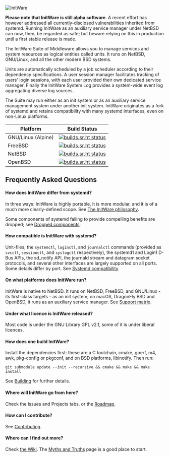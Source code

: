 ![InitWare](http://brand.initware.com/assets/page-logo-bg.png)

**Please note that InitWare is still alpha software**. A recent effort has
however addressed all currently-disclosed vulnerabilities inherited from
systemd. Running InitWare as an auxiliary service manager under NetBSD can now,
then, be regarded as safe; but beware relying on this in production until a
first stable release is made.

The InitWare Suite of Middleware allows you to manage services and system
resources as logical entities called units. It runs on NetBSD, GNU/Linux, and
all the other modern BSD systems.

Units are automatically scheduled by a job scheduler according to their
dependency specifications. A user session manager facilitates tracking of users'
login sessions, with each user provided their own dedicated service manager.
Finally the InitWare System Log provides a system-wide event log aggregating
diverse log sources.

The Suite may run either as an init system or as an auxiliary service management
system under another init system. InitWare originates as a fork of systemd and
retains compatibility with many systemd interfaces, even on non-Linux platforms.

| Platform | Build Status |
|----------|--------------|
|GNU/Linux (Alpine)   |[![builds.sr.ht status](https://builds.sr.ht/~netbsduser/initware/commits/alpine.yaml.svg)](https://builds.sr.ht/~netbsduser/initware/commits/alpine.yaml?)|
|FreeBSD   |[![builds.sr.ht status](https://builds.sr.ht/~netbsduser/initware/commits/freebsd.yaml.svg)](https://builds.sr.ht/~netbsduser/initware/commits/freebsd.yaml?)|
|NetBSD    |[![builds.sr.ht status](https://builds.sr.ht/~netbsduser/initware/commits/netbsd.yaml.svg)](https://builds.sr.ht/~netbsduser/initware/commits/netbsd.yaml?)|
|OpenBSD   |[![builds.sr.ht status](https://builds.sr.ht/~netbsduser/initware/commits/openbsd.yaml.svg)](https://builds.sr.ht/~netbsduser/initware/commits/openbsd.yaml?)|

## Frequently Asked Questions

#### How does InitWare differ from systemd?

In three ways: InitWare is highly portable, it is more modular, and it is of a
much more clearly-defined scope. See [The InitWare philosophy].

Some components of systemd failing to provide compelling benefits are dropped;
see [Dropped components].

[The InitWare philosophy]: https://github.com/InitWare/InitWare/wiki/The-InitWare-philosophy

[Dropped components]: https://github.com/InitWare/InitWare/wiki/Dropped-components

#### How compatible is InitWare with systemd?

Unit-files, the `systemctl`, `loginctl`, and `journalctl` commands (provided as
`svcctl`, `sessionctl`, and `syslogctl` respectively), the systemd1 and Login1
D-Bus APIs, the sd_notify API, the journald stream and datagram socket
protocols, and several other interfaces are largely supported on all ports.
Some details differ by port. See [Systemd compatibility].

[Systemd compatibility]: https://github.com/InitWare/InitWare/wiki/Systemd-compatibility

#### On what platforms does InitWare run?

InitWare is native to NetBSD. It runs on NetBSD, FreeBSD, and GNU/Linux - its
first-class targets - as an init system; on macOS, DragonFly BSD and OpenBSD, it
runs as an auxiliary service manager. See
[Support matrix].

[Support Matrix]: https://github.com/InitWare/InitWare/wiki/Support-Matrix

#### Under what licence is InitWare released?

Most code is under the GNU Library GPL v2.1, some of it is under liberal licences.

#### How does one build InitWare?

Install the dependencies first: these are a C toolchain, cmake, gperf, m4, awk,
pkg-config or pkgconf, and on BSD platforms, libinotify. Then run:

```git submodule update --init --recursive && cmake && make && make install```

See [Building] for further details.

[Building]: https://github.com/InitWare/InitWare/wiki/Building

#### Where will InitWare go from here?

Check the Issues and Projects tabs, or the
[Roadmap](https://github.com/InitWare/InitWare/wiki/Roadmap).

#### How can I contribute?

See [Contributing](https://github.com/InitWare/InitWare/wiki/Contributing).

#### Where can I find out more?

Check [the Wiki]. The [Myths and Truths] page is a good place to start.

[The Wiki]: https://github.com/InitWare/InitWare/wiki
[Myths and Truths]: https://github.com/InitWare/InitWare/wiki/Myths-and-Truths
